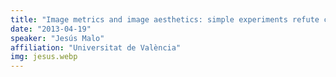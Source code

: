 ```yaml
---
title: "Image metrics and image aesthetics: simple experiments refute current methods"
date: "2013-04-19"
speaker: "Jesús Malo"
affiliation: "Universitat de València"
img: jesus.webp
---
```

